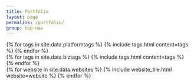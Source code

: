 ```yaml
---
title: Portfolio
layout: page
permalink: /portfolio/
group: top-nav
---
```

<div id="main-container">
	<div id='coverTarget' class='center'>
		<div id='tags'>
			<div id='platTags'>
				{% for tags in site.data.platformtags %}
				{% include tags.html content=tags %}
				{% endfor %}
			</div>
			<div id='bizTags'>
				{% for tags in site.data.biztags %}
				{% include tags.html content=tags %}
				{% endfor %}
			</div>
		</div>
		<div class='flex-container 3col flex' >
			{% for website in site.data.websites %}
			{% include website_tile.html website=website %}
			{% endfor %}
		</div>
		<div id='websiteViewer' style="display: none;" class="box clickable"></div>
	</div>
</div>

<script>
$(document).ready(function() {
    $('#main-container').fadeIn();
});
</script>
<script src='{{site.baseurl}}/js/portfolio.js'></script>

